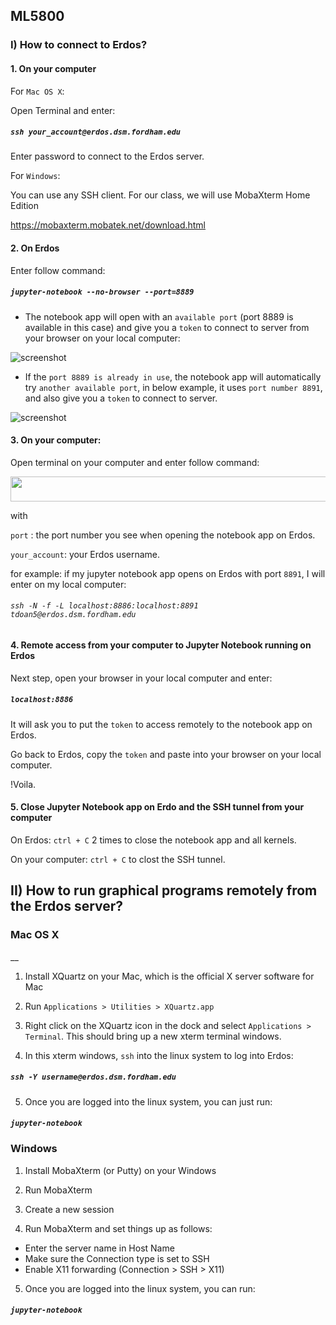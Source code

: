 ## ML5800

### I) How to connect to Erdos? 

#### 1. On your computer

For `Mac OS X`:

Open Terminal and enter:

##### `ssh your_account@erdos.dsm.fordham.edu` 

Enter password to connect to the Erdos server.

For `Windows`:

You can use any SSH client. For our class, we will use MobaXterm Home Edition

https://mobaxterm.mobatek.net/download.html

#### 2. On Erdos

Enter follow command:

##### `jupyter-notebook --no-browser --port=8889`


* The notebook app will open with an `available port` (port 8889 is available in this case) and give you a `token` to connect to server from your browser on your local computer:


![screenshot](https://github.com/tdoan5/ML5800/blob/master/port8889_snapshot.png)


* If the `port 8889 is already in use`, the notebook app will automatically try `another available port`, in below example, it uses `port number 8891`, and also give you a `token` to connect to server.


![screenshot](https://github.com/tdoan5/ML5800/blob/master/port8891_snapshot.png)

#### 3. On your computer:

Open terminal on your computer and enter follow command:

<img src="https://github.com/tdoan5/ML5800/blob/master/ssh_jpn.png" width="800" height="40">

with    

`port`        : the port number you see when opening the notebook app on Erdos.

`your_account`: your Erdos username.

for example: if my jupyter notebook app opens on Erdos with port `8891`, I will enter on my local computer:

###### `ssh -N -f -L localhost:8886:localhost:8891 tdoan5@erdos.dsm.fordham.edu` 

#### 4. Remote access from your computer to Jupyter Notebook running on Erdos

Next step, open your browser in your local computer and enter:

##### `localhost:8886`

It will ask you to put the `token` to access remotely to the notebook app on Erdos.

Go back to Erdos, copy the `token` and paste into your browser on your local computer.

!Voila.

#### 5. Close Jupyter Notebook app on Erdo and the SSH tunnel from your computer

On Erdos: `ctrl + C` 2 times to close the notebook app and all kernels.

On your computer: `ctrl + C` to clost the SSH tunnel.


## II) How to run graphical programs remotely from the Erdos server?

### Mac OS X
__

1. Install XQuartz on your Mac, which is the official X server software for Mac

2. Run `Applications > Utilities > XQuartz.app`

3. Right click on the XQuartz icon in the dock and select `Applications > Terminal`.  This should bring up a new xterm terminal windows.

4. In this xterm windows, `ssh` into the linux system to log into Erdos:

#####         `ssh -Y username@erdos.dsm.fordham.edu`

5. Once you are logged into the linux system, you can just run:

#####         `jupyter-notebook`


### Windows

1. Install MobaXterm (or Putty) on your Windows

2. Run MobaXterm

3. Create a new session 

4. Run MobaXterm and set things up as follows:

- Enter the server name in Host Name
- Make sure the Connection type is set to SSH
- Enable X11 forwarding (Connection > SSH > X11)

5. Once you are logged into the linux system, you can run:

#####         `jupyter-notebook`




